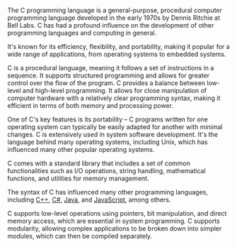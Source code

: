 The C programming language is a general-purpose, procedural computer programming language developed in the early 1970s by Dennis Ritchie at Bell Labs. C has had a profound influence on the development of other programming languages and computing in general.

It's known for its efficiency, flexibility, and portability, making it popular for a wide range of applications, from operating systems to embedded systems.

C is a procedural language, meaning it follows a set of instructions in a sequence. It supports structured programming and allows for greater control over the flow of the program. C provides a balance between low-level and high-level programming. It allows for close manipulation of computer hardware with a relatively clear programming syntax, making it efficient in terms of both memory and processing power.

One of C's key features is its portability – C programs written for one operating system can typically be easily adapted for another with minimal changes. C is extensively used in system software development. It's the language behind many operating systems, including Unix, which has influenced many other popular operating systems.

C comes with a standard library that includes a set of common functionalities such as I/O operations, string handling, mathematical functions, and utilities for memory management.

The syntax of C has influenced many other programming languages, including [C++](../programming/cpp.md), [C#](../programming/csharp.md), [Java](../programming/java.md), and [JavaScript](../programming/js.md), among others.

C supports low-level operations using pointers, bit manipulation, and direct memory access, which are essential in system programming. C supports modularity, allowing complex applications to be broken down into simpler modules, which can then be compiled separately.
